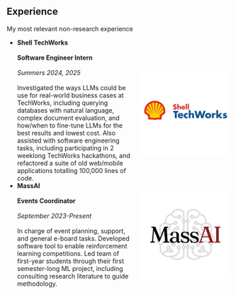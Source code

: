 ## Experience

My most relevant non-research experience
- <div style="display: flex; align-items: center;">
  <p style="margin: 0; max-width: 70%;">
    <b>Shell TechWorks</b>
    <br><br>
    <b>Software Engineer Intern</b>
    <br><br>
    <i>Summers 2024, 2025</i>
    <br><br>
    Investigated the ways LLMs could be use for real-world business cases at TechWorks, including querying databases with natural language, complex document evaluation, and how/when to fine-tune LLMs for the best results and lowest cost. Also assisted with software engineering tasks, including participating in 2 weeklong TechWorks hackathons, and refactored a suite of old web/mobile applications totalling 100,000 lines of code.
  </p>
  <img src="stw_logo.jpeg" alt="stw logo" style="width: 200px; margin-left: 20px;">
  <br>
  </div>

- <div style="display: flex; align-items: center;">
  <p style="margin: 0; max-width: 70%;">
    <b>MassAI</b>
    <br><br>
    <b>Events Coordinator</b>
    <br><br>
    <i>September 2023-Present</i>
    <br><br>
    In charge of event planning, support, and general e-board tasks. Developed software tool to enable reinforcement learning competitions. Led team of first-year students through their first semester-long ML project, including consulting research literature to guide methodology.
  </p>
  <img src="massai.png" alt="stw logo" style="width: 200px; margin-left: 20px;">
  </div>
